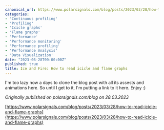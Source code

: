 ```yaml
---
canonical_url: https://www.polarsignals.com/blog/posts/2023/03/28/how-to-read-icicle-and-flame-graphs
categories:
- 'Continuous profiling'
- 'Profiling'
- 'Icicle graphs'
- 'Flame graphs'
- 'Performance'
- 'Performance monitoring'
- 'Performance profiling'
- 'Performance Analysis'
- 'Data Visualization'
date: "2023-03-28T00:00:00Z"
published: true
title: Ice and Fire: How to read icicle and flame graphs
---
```


I'm too lazy now a days to clone the blog post with all its assests and animations here. So until I get to it, I'm putting a link to it here. Enjoy :)

_Originally published on polarsignals.com/blog on 28.03.2023_

[https://www.polarsignals.com/blog/posts/2023/03/28/how-to-read-icicle-and-flame-graphs](https://www.polarsignals.com/blog/posts/2023/03/28/how-to-read-icicle-and-flame-graphs)

